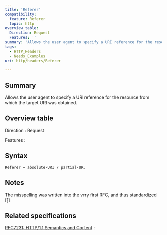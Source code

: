```yaml
---
title: 'Referer'
compatibility:
  feature: Referer
  topic: http
overview_table:
  Direction: Request
  Features: ''
summary: 'Allows the user agent to specify a URI reference for the resource from which the target URI was obtained.'
tags:
  - HTTP_Headers
  - Needs_Examples
uri: http/headers/Referer

---
```

## Summary

Allows the user agent to specify a URI reference for the resource from which the target URI was obtained.

## Overview table

Direction
:   Request

Features
:

## Syntax

    Referer = absolute-URI / partial-URI

## Notes

The misspelling was written into the very first RFC, and thus standardized [[1]](http://lists.w3.org/Archives/Public/ietf-http-wg-old/1995JanApr/0107.html)

## Related specifications

[RFC7231: HTTP/1.1 Semantics and Content](http://tools.ietf.org/html/rfc7231#section-5.5.2)
:

